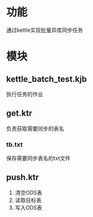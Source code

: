 # 功能

通过kettle实现批量异库同步任务



# 模块

## kettle_batch_test.kjb

执行任务的作业

## get.ktr

负责获取需要同步的表名

### tb.txt

保存需要同步表名的txt文件

## push.ktr

1. 清空ODS表
2. 读取目标表
3. 写入ODS表
